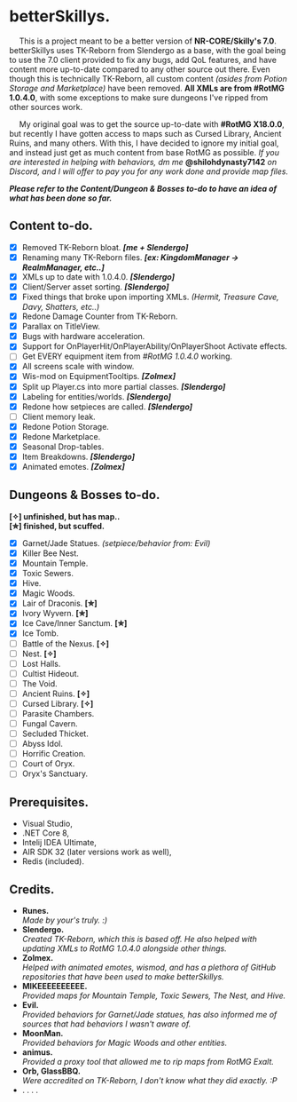 # **betterSkillys.**
&emsp; This is a project meant to be a better version of **NR-CORE/Skilly's 7.0**. betterSkillys uses TK-Reborn from Slendergo as a base, with the goal being to use the 7.0 client provided to fix any bugs, add QoL features, and have content more up-to-date compared to any other source out there. Even though this is technically TK-Reborn, all custom content *(asides from Potion Storage and Marketplace)* have been removed. **All XMLs are from #RotMG 1.0.4.0**, with some exceptions to make sure dungeons I've ripped from other sources work.

&emsp; My original goal was to get the source up-to-date with **#RotMG X18.0.0**, but recently I have gotten access to maps such as Cursed Library, Ancient Ruins, and many others. With this, I have decided to ignore my initial goal, and instead just get as much content from base RotMG as possible. *If you are interested in helping with behaviors, dm me* **@shilohdynasty7142** *on Discord, and I will offer to pay you for any work done and provide map files.*

***Please refer to the Content/Dungeon & Bosses to-do to have an idea of what has been done so far.*** <br />

## Content to-do.
- [x] Removed TK-Reborn bloat. ***[me + Slendergo]***
- [x] Renaming many TK-Reborn files. ***[ex: KingdomManager -> RealmManager, etc..]***
- [x] XMLs up to date with 1.0.4.0. ***[Slendergo]***
- [x] Client/Server asset sorting. ***[Slendergo]***
- [x] Fixed things that broke upon importing XMLs. *(Hermit, Treasure Cave, Davy, Shatters, etc..)*
- [x] Redone Damage Counter from TK-Reborn.
- [x] Parallax on TitleView.
- [x] Bugs with hardware acceleration.
- [x] Support for OnPlayerHit/OnPlayerAbility/OnPlayerShoot Activate effects.
- [ ] Get EVERY equipment item from *#RotMG 1.0.4.0* working.
- [x] All screens scale with window.
- [x] Wis-mod on EquipmentTooltips. ***[Zolmex]***
- [x] Split up Player.cs into more partial classes. ***[Slendergo]***
- [x] Labeling for entities/worlds. ***[Slendergo]***
- [x] Redone how setpieces are called. ***[Slendergo]***
- [ ] Client memory leak.
- [x] Redone Potion Storage.
- [x] Redone Marketplace.
- [x] Seasonal Drop-tables.
- [x] Item Breakdowns. ***[Slendergo]***
- [x] Animated emotes. ***[Zolmex]***

## Dungeons & Bosses to-do.
**[✧] unfinished, but has map..** <br />
**[✮] finished, but scuffed.**
- [x] Garnet/Jade Statues. *(setpiece/behavior from: Evil)*
- [x] Killer Bee Nest.
- [x] Mountain Temple.
- [x] Toxic Sewers.
- [x] Hive.
- [x] Magic Woods.
- [x] Lair of Draconis. **[✮]**
- [x] Ivory Wyvern. **[✮]**
- [x] Ice Cave/Inner Sanctum. **[✮]**
- [x] Ice Tomb. 
- [ ] Battle of the Nexus. **[✧]**
- [ ] Nest. **[✧]**
- [ ] Lost Halls.
- [ ] Cultist Hideout.
- [ ] The Void.
- [ ] Ancient Ruins. **[✧]**
- [ ] Cursed Library. **[✧]**
- [ ] Parasite Chambers.
- [ ] Fungal Cavern.
- [ ] Secluded Thicket.
- [ ] Abyss Idol.
- [ ] Horrific Creation.
- [ ] Court of Oryx.
- [ ] Oryx's Sanctuary.

## Prerequisites.
- Visual Studio,
- .NET Core 8,
- Intelij IDEA Ultimate,
- AIR SDK 32 (later versions work as well),
- Redis (included).

## Credits.
- **Runes.** <br />
*Made by your's truly. :)*
- **Slendergo.** <br />
*Created TK-Reborn, which this is based off.
He also helped with updating XMLs to RotMG 1.0.4.0 alongside other things.*
- **Zolmex.** <br />
*Helped with animated emotes, wismod, and has a plethora
of GitHub repositories that have been used to make betterSkillys.*
- **MIKEEEEEEEEEE.** <br />
*Provided maps for Mountain Temple, Toxic Sewers, The Nest, and Hive.*
- **Evil.** <br />
*Provided behaviors for Garnet/Jade statues, 
has also informed me of sources that had behaviors I wasn't aware of.*
- **MoonMan.** <br />
*Provided behaviors for Magic Woods and other entities.*
- **animus.** <br />
*Provided a proxy tool that allowed me to rip maps from RotMG Exalt.*
- **Orb, GlassBBQ.** <br />
*Were accredited on TK-Reborn, I don't know what they did exactly. :P*
- . . . .
